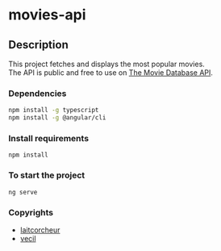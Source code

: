 # movies-api

## Description
This project fetches and displays the most popular movies.<br>
The API is public and free to use on [The Movie Database API](https://developers.themoviedb.org/3/getting-started/introduction).

### Dependencies
```sh
npm install -g typescript
npm install -g @angular/cli
```
### Install requirements
`npm install`
### To start the project
`ng serve`

### Copyrights
- [laitcorcheur](https://github.com/laitcorcheur)
- [vecil](https://github.com/vecil)
